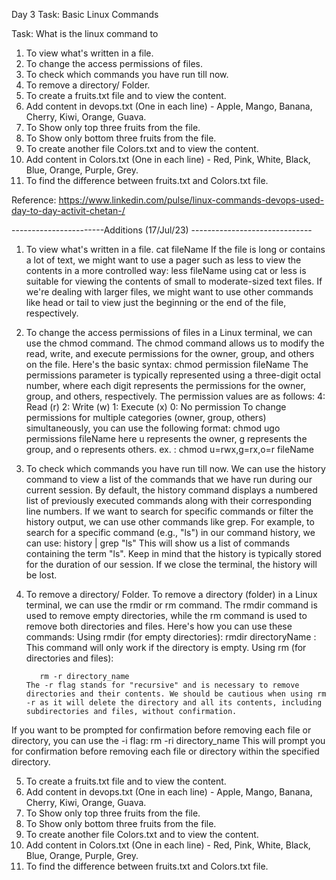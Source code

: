 Day 3 Task: Basic Linux Commands

Task: What is the linux command to

1. To view what's written in a file.
2. To change the access permissions of files.
3. To check which commands you have run till now.
4. To remove a directory/ Folder.
5. To create a fruits.txt file and to view the content.
6. Add content in devops.txt (One in each line) - Apple, Mango, Banana, Cherry, Kiwi, Orange, Guava.
7. To Show only top three fruits from the file.
8. To Show only bottom three fruits from the file.
9. To create another file Colors.txt and to view the content.
10. Add content in Colors.txt (One in each line) - Red, Pink, White, Black, Blue, Orange, Purple, Grey.
11. To find the difference between fruits.txt and Colors.txt file.


Reference: https://www.linkedin.com/pulse/linux-commands-devops-used-day-to-day-activit-chetan-/

-----------------------Additions (17/Jul/23) ------------------------------
1. To view what's written in a file.
       cat fileName
   If the file is long or contains a lot of text, we might want to use a pager such as less to view the contents in a more controlled way:
       less fileName
   using cat or less is suitable for viewing the contents of small to moderate-sized text files. If we're dealing with larger files, we might want to use other commands like head or tail to view just the beginning or the end of the file, respectively.

2. To change the access permissions of files in a Linux terminal, we can use the chmod command. The chmod command allows us to modify the read, write, and execute permissions for the owner, group, and others on the file. Here's the basic syntax:
       chmod permission fileName
   The permissions parameter is typically represented using a three-digit octal number, where each digit represents the permissions for the owner, group, and others, respectively. The permission values are as follows:
  4: Read (r)
  2: Write (w)
  1: Execute (x)
  0: No permission
     To change permissions for multiple categories (owner, group, others) simultaneously, you can use the following format:
         chmod ugo permissions fileName
here u represents the owner, g represents the group, and o represents others.
    ex. : chmod u=rwx,g=rx,o=r fileName

3. To check which commands you have run till now.
     We can use the history command to view a list of the commands that we have run during our current session. By default, the history command displays a numbered list of previously executed commands along with their corresponding line numbers.
     If we want to search for specific commands or filter the history output, we can use other commands like grep.
For example, to search for a specific command (e.g., "ls") in our command history, we can use:
       history | grep "ls"
     This will show us a list of commands containing the term "ls".
Keep in mind that the history is typically stored for the duration of our session. If we close the terminal, the history will be lost.

4. To remove a directory/ Folder.
          To remove a directory (folder) in a Linux terminal, we can use the rmdir or rm command. The rmdir command is used to remove empty directories, while the rm command is used to remove both directories and files. Here's how you can use these commands:
       Using rmdir (for empty directories):
              rmdir directoryName : This command will only work if the directory is empty.
       Using rm (for directories and files):

          rm -r directory_name
       The -r flag stands for "recursive" and is necessary to remove directories and their contents. We should be cautious when using rm -r as it will delete the directory and all its contents, including subdirectories and files, without confirmation.
If you want to be prompted for confirmation before removing each file or directory, you can use the -i flag:
       rm -ri directory_name
This will prompt you for confirmation before removing each file or directory within the specified directory.

5. To create a fruits.txt file and to view the content.
8. Add content in devops.txt (One in each line) - Apple, Mango, Banana, Cherry, Kiwi, Orange, Guava.
9. To Show only top three fruits from the file.
10. To Show only bottom three fruits from the file.
11. To create another file Colors.txt and to view the content.
12. Add content in Colors.txt (One in each line) - Red, Pink, White, Black, Blue, Orange, Purple, Grey.
13. To find the difference between fruits.txt and Colors.txt file.
